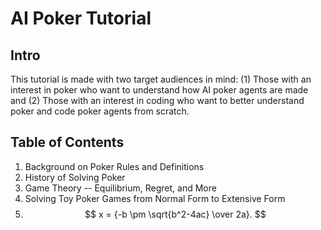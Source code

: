 # AI Poker Tutorial

## Intro
This tutorial is made with two target audiences in mind: (1) Those with an interest in poker who want to understand how AI poker agents are made and (2) Those with an interest in coding who want to better understand poker and code poker agents from scratch. 

## Table of Contents
1. Background on Poker Rules and Definitions
2. History of Solving Poker
3. Game Theory -- Equilibrium, Regret, and More
4. Solving Toy Poker Games from Normal Form to Extensive Form
5. $$
x = {-b \pm \sqrt{b^2-4ac} \over 2a}.
$$

